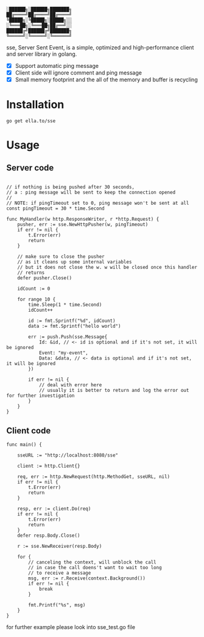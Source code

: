 ```
░██████╗░██████╗███████╗
██╔════╝██╔════╝██╔════╝
╚█████╗░╚█████╗░█████╗░░
░╚═══██╗░╚═══██╗██╔══╝░░
██████╔╝██████╔╝███████╗
╚═════╝░╚═════╝░╚══════╝
```

sse, Server Sent Event, is a simple, optimized and high-performance client and server library in golang.

- [x] Support automatic ping message
- [x] Client side will ignore comment and ping message
- [x] Small memory footprint and the all of the memory and buffer is recycling

# Installation

```
go get ella.to/sse
```

# Usage

## Server code

```golang

// if nothing is being pushed after 30 seconds,
// a : ping message will be sent to keep the connection opened
//
// NOTE: if pingTimeout set to 0, ping message won't be sent at all
const pingTimeout = 30 * time.Second

func MyHandler(w http.ResponseWriter, r *http.Request) {
    pusher, err := sse.NewHttpPusher(w, pingTimeout)
    if err != nil {
        t.Error(err)
        return
    }

    // make sure to close the pusher
    // as it cleans up some internal variables
    // but it does not close the w. w will be closed once this handler
    // returns
    defer pusher.Close()

    idCount := 0

    for range 10 {
        time.Sleep(1 * time.Second)
        idCount++

        id := fmt.Sprintf("%d", idCount)
        data := fmt.Sprintf("hello world")

        err := push.Push(sse.Message{
            Id: &id, // <- id is optional and if it's not set, it will be ignored
            Event: "my-event",
            Data: &data, // <- data is optional and if it's not set, it will be ignored
        })

        if err != nil {
            // deal with error here
            // usually it is better to return and log the error out for further investigation
        }
    }
}
```

## Client code

```golang
func main() {

    sseURL := "http://localhost:8080/sse"

    client := http.Client{}

    req, err := http.NewRequest(http.MethodGet, sseURL, nil)
    if err != nil {
        t.Error(err)
        return
    }

    resp, err := client.Do(req)
    if err != nil {
        t.Error(err)
        return
    }
    defer resp.Body.Close()

    r := sse.NewReceiver(resp.Body)

    for {
        // canceling the context, will unblock the call
        // in case the call doens't want to wait too long
        // to receive a message
        msg, err := r.Receive(context.Background())
        if err != nil {
            break
        }

        fmt.Printf("%s", msg)
    }
}
```

for further example please look into sse_test.go file
